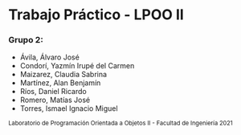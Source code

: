 # Trabajo Práctico - LPOO II

### Grupo 2:
 
 - Ávila, Álvaro José
 - Condorí, Yazmín Irupé del Carmen
 - Maizarez, Claudia Sabrina
 - Martínez, Alan Benjamín
 - Ríos, Daniel Ricardo
 - Romero, Matías José
 - Torres, Ismael Ignacio Miguel


<sub>Laboratorio de Programación Orientada a Objetos II - Facultad de Ingeniería 2021</sub>
